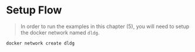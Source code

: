 # Setup Flow
> In order to run the examples in this chapter (5), you will need to setup the docker network named `dldg`.

~~~bash
docker network create dldg
~~~



